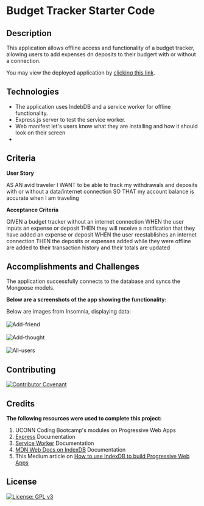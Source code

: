 # Budget Tracker Starter Code

## Description

This application allows offline access and functionality of a budget tracker, allowing users to add expenses dn deposits to their budgert with or without a connection. 

You may view the deployed application by [clicking this link](https://drive.google.com/file/d/1OWYnzRi8q8v4JxNK0U3tAXJoHFUC7n1o/view).


## Technologies

- The application uses IndebDB and a service worker for offline functionality.
- Express.js server to test the service worker.
- Web manifest let's users know what they are installing and how it should look on their screen
- 

## Criteria

**User Story**

AS AN avid traveler
I WANT to be able to track my withdrawals and deposits with or without a data/internet connection
SO THAT my account balance is accurate when I am traveling 

**Acceptance Criteria**

GIVEN a budget tracker without an internet connection
WHEN the user inputs an expense or deposit
THEN they will receive a notification that they have added an expense or deposit
WHEN the user reestablishes an internet connection
THEN the deposits or expenses added while they were offline are added to their transaction history and their totals are updated

## Accomplishments and Challenges

The application successfully connects to the database and syncs the Mongoose models. 


**Below are a screenshots of the app showing the functionality:**

Below are images from Insomnia, displaying data:  
<br />
![Add-friend](./public/assets/images/image.jpg)  
<br />
![Add-thought](./public/assets/images/image.jpg)  
<br />
![All-users](./public/assets/images/image.jpg) 

## Contributing

[![Contributor Covenant](https://img.shields.io/badge/Contributor%20Covenant-2.1-4baaaa.svg)](code_of_conduct.md)

## Credits

**The following resources were used to complete this project:**
1. UCONN Coding Bootcamp's modules on Progressive Web Apps
2. [Express](https://devdocs.io/express/) Documentation 
3. [Service Worker](https://developer.chrome.com/docs/workbox/service-worker-overview/) Documentation 
4. [MDN Web Docs on IndexDB](https://developer.mozilla.org/en-US/docs/Web/API/IndexedDB_API/Using_IndexedDB) Documentation 
5. This Medium article on [How to use IndexDB to build Progressive Web Apps](https://medium.com/jspoint/indexeddb-your-second-step-towards-progressive-web-apps-pwa-dcbcd6cc2076)

## License
[![License: GPL v3](https://img.shields.io/badge/License-GPLv3-blue.svg)](https://www.gnu.org/licenses/gpl-3.0)

